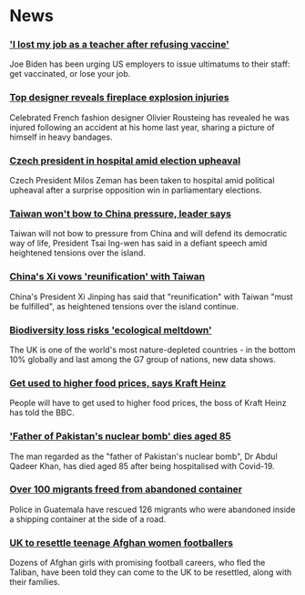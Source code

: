 # News
### ['I lost my job as a teacher after refusing vaccine'](https://www.bbc.com/news/world-us-canada-58851205)
Joe Biden has been urging US employers to issue ultimatums to their staff: get vaccinated, or lose your job.
### [Top designer reveals fireplace explosion injuries](https://www.bbc.com/news/world-europe-58859030)
Celebrated French fashion designer Olivier Rousteing has revealed he was injured following an accident at his home last year, sharing a picture of himself in heavy bandages. 
### [Czech president in hospital amid election upheaval](https://www.bbc.com/news/world-europe-58863671)
Czech President Milos Zeman has been taken to hospital amid political upheaval after a surprise opposition win in parliamentary elections.
### [Taiwan won't bow to China pressure, leader says](https://www.bbc.com/news/world-asia-58860365)
Taiwan will not bow to pressure from China and will defend its democratic way of life, President Tsai Ing-wen has said in a defiant speech amid heightened tensions over the island. 
### [China's Xi vows 'reunification' with Taiwan](https://www.bbc.com/news/world-asia-china-58854081)
China's President Xi Jinping has said that "reunification" with Taiwan "must be fulfilled", as heightened tensions over the island continue. 
### [Biodiversity loss risks 'ecological meltdown'](https://www.bbc.com/news/science-environment-58859105)
The UK is one of the world's most nature-depleted countries - in the bottom 10% globally and last among the G7 group of nations, new data shows. 
### [Get used to higher food prices, says Kraft Heinz](https://www.bbc.com/news/business-58847275)
People will have to get used to higher food prices, the boss of Kraft Heinz has told the BBC.
### ['Father of Pakistan's nuclear bomb' dies aged 85](https://www.bbc.com/news/world-asia-58861473)
The man regarded as the "father of Pakistan's nuclear bomb", Dr Abdul Qadeer Khan, has died aged 85 after being hospitalised with Covid-19.
### [Over 100 migrants freed from abandoned container](https://www.bbc.com/news/world-latin-america-58859530)
Police in Guatemala have rescued 126 migrants who were abandoned inside a shipping container at the side of a road. 
### [UK to resettle teenage Afghan women footballers](https://www.bbc.com/news/world-asia-58862930)
Dozens of Afghan girls with promising football careers, who fled the Taliban, have been told they can come to the UK to be resettled, along with their families.
